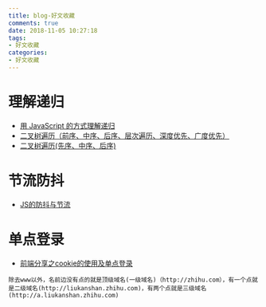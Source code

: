 ```yaml
---
title: blog-好文收藏
comments: true
date: 2018-11-05 10:27:18
tags:
- 好文收藏
categories:
- 好文收藏
---
```


# 理解递归

- [用 JavaScript 的方式理解递归](https://juejin.im/post/5bd1e574e51d457a262885bc)
- [二叉树遍历（前序、中序、后序、层次遍历、深度优先、广度优先）](https://blog.csdn.net/My_Jobs/article/details/43451187)
- [二叉树遍历(先序、中序、后序)](https://www.jianshu.com/p/456af5480cee)

# 节流防抖

- [JS的防抖与节流](https://mp.weixin.qq.com/s/Vkshf-nEDwo2ODUJhxgzVA)

# 单点登录

- [前端分享之cookie的使用及单点登录](https://segmentfault.com/a/1190000011295587)

```
除去www以外，名前边没有点的就是顶级域名(一级域名)（http://zhihu.com），有一个点就是二级域名(http://liukanshan.zhihu.com)，有两个点就是三级域名(http://a.liukanshan.zhihu.com)
```
